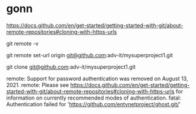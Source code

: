 # gonn
https://docs.github.com/en/get-started/getting-started-with-git/about-remote-repositories#cloning-with-https-urls

git remote -v

git remote set-url origin git@github.com:adv-it/mysuperproject1.git

git clone git@github.com:adv-it/mysuperproject1.git

remote: Support for password authentication was removed on August 13, 2021.
remote: Please see https://docs.github.com/en/get-started/getting-started-with-git/about-remote-repositories#cloning-with-https-urls for information on currently recommended modes of authentication.
fatal: Authentication failed for 'https://github.com/entynetproject/ghost.git/'
